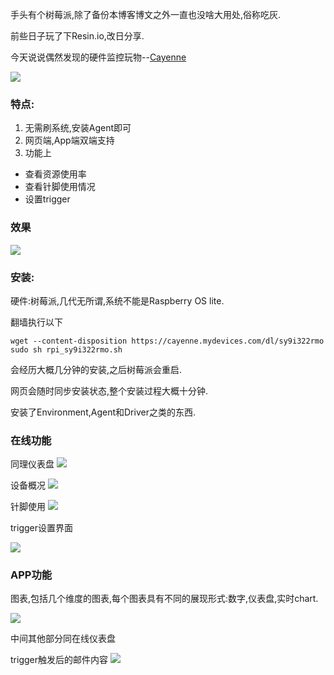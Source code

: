手头有个树莓派,除了备份本博客博文之外一直也没啥大用处,俗称吃灰.

前些日子玩了下Resin.io,改日分享.

今天说说偶然发现的硬件监控玩物--[Cayenne](https://www.cayenne-mydevices.com)

![](http://7xqjx7.com1.z0.glb.clouddn.com/image/Screen%20Shot%202016-03-03%20at%2002.21.04.png)

### 特点: 

1. 无需刷系统,安装Agent即可
2. 网页端,App端双端支持
3. 功能上 
  * 查看资源使用率 
  * 查看针脚使用情况 
  * 设置trigger 


### 效果

![](http://7xqjx7.com1.z0.glb.clouddn.com/image/Screen%20Shot%202016-03-03%20at%2002.05.13.png)

### 安装:

硬件:树莓派,几代无所谓,系统不能是Raspberry OS lite.

翻墙执行以下
```
wget --content-disposition https://cayenne.mydevices.com/dl/sy9i322rmo
sudo sh rpi_sy9i322rmo.sh
```
会经历大概几分钟的安装,之后树莓派会重启. 

网页会随时同步安装状态,整个安装过程大概十分钟. 

安装了Environment,Agent和Driver之类的东西.

### 在线功能

同理仪表盘
![](http://7xqjx7.com1.z0.glb.clouddn.com/image/Screen%20Shot%202016-03-03%20at%2002.05.13.png)

设备概况
![](http://7xqjx7.com1.z0.glb.clouddn.com/image/Screen%20Shot%202016-03-03%20at%2002.05.24.png)

针脚使用
![](http://7xqjx7.com1.z0.glb.clouddn.com/image/Screen%20Shot%202016-03-03%20at%2002.05.28.png)

trigger设置界面

![](http://7xqjx7.com1.z0.glb.clouddn.com/image/Screen%20Shot%202016-03-03%20at%2002.05.36.png)
### APP功能

图表,包括几个维度的图表,每个图表具有不同的展现形式:数字,仪表盘,实时chart.

![](http://7xqjx7.com1.z0.glb.clouddn.com/image/IMG_3535.PNG)

中间其他部分同在线仪表盘

trigger触发后的邮件内容
![](http://7xqjx7.com1.z0.glb.clouddn.com/image/IMG_3543.PNG)



